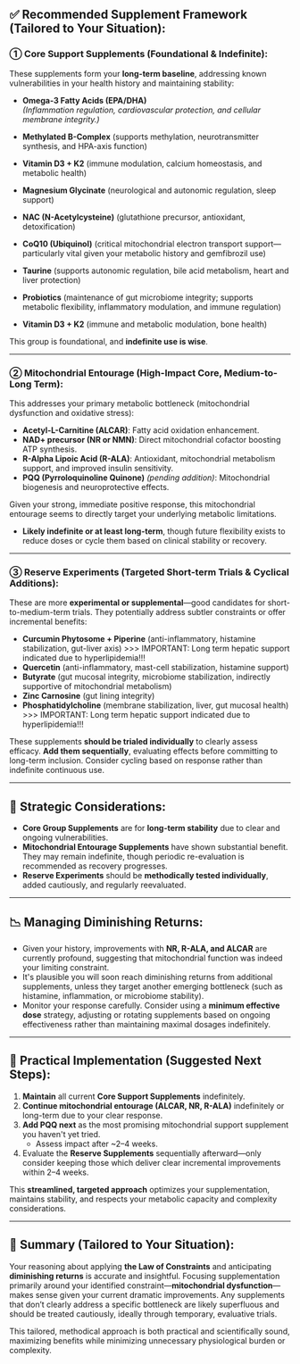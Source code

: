 ## ✅ **Recommended Supplement Framework (Tailored to Your Situation):**

### ① **Core Support Supplements (Foundational & Indefinite):**

These supplements form your **long-term baseline**, addressing known vulnerabilities in your health history and maintaining stability:

- **Omega-3 Fatty Acids (EPA/DHA)**  
  *(Inflammation regulation, cardiovascular protection, and cellular membrane integrity.)*

- **Methylated B-Complex** (supports methylation, neurotransmitter synthesis, and HPA-axis function)

- **Vitamin D3 + K2** (immune modulation, calcium homeostasis, and metabolic health)

- **Magnesium Glycinate** (neurological and autonomic regulation, sleep support)

- **NAC (N-Acetylcysteine)** (glutathione precursor, antioxidant, detoxification)

- **CoQ10 (Ubiquinol)** (critical mitochondrial electron transport support—particularly vital given your metabolic history and gemfibrozil use)

- **Taurine** (supports autonomic regulation, bile acid metabolism, heart and liver protection)

- **Probiotics** (maintenance of gut microbiome integrity; supports metabolic flexibility, inflammatory modulation, and immune regulation)

- **Vitamin D3 + K2** (immune and metabolic modulation, bone health)

This group is foundational, and **indefinite use is wise**.

---

### ② **Mitochondrial Entourage (High-Impact Core, Medium-to-Long Term):**

This addresses your primary metabolic bottleneck (mitochondrial dysfunction and oxidative stress):

- **Acetyl-L-Carnitine (ALCAR)**: Fatty acid oxidation enhancement.
- **NAD+ precursor (NR or NMN)**: Direct mitochondrial cofactor boosting ATP synthesis.
- **R-Alpha Lipoic Acid (R-ALA)**: Antioxidant, mitochondrial metabolism support, and improved insulin sensitivity.
- **PQQ (Pyrroloquinoline Quinone)** *(pending addition)*: Mitochondrial biogenesis and neuroprotective effects.

Given your strong, immediate positive response, this mitochondrial entourage seems to directly target your underlying metabolic limitations.

- **Likely indefinite or at least long-term**, though future flexibility exists to reduce doses or cycle them based on clinical stability or recovery.

---

### ③ **Reserve Experiments (Targeted Short-term Trials & Cyclical Additions):**
These are more **experimental or supplemental**—good candidates for short-to-medium-term trials. They potentially address subtler constraints or offer incremental benefits:

- **Curcumin Phytosome + Piperine** (anti-inflammatory, histamine stabilization, gut-liver axis) >>> IMPORTANT: Long term hepatic support indicated due to hyperlipidemia!!!
- **Quercetin** (anti-inflammatory, mast-cell stabilization, histamine support)
- **Butyrate** (gut mucosal integrity, microbiome stabilization, indirectly supportive of mitochondrial metabolism)
- **Zinc Carnosine** (gut lining integrity)
- **Phosphatidylcholine** (membrane stabilization, liver, gut mucosal health) >>> IMPORTANT: Long term hepatic support indicated due to hyperlipidemia!!!

These supplements **should be trialed individually** to clearly assess efficacy. **Add them sequentially**, evaluating effects before committing to long-term inclusion. Consider cycling based on response rather than indefinite continuous use.

---

## 🔄 **Strategic Considerations:**

- **Core Group Supplements** are for **long-term stability** due to clear and ongoing vulnerabilities.
- **Mitochondrial Entourage Supplements** have shown substantial benefit. They may remain indefinite, though periodic re-evaluation is recommended as recovery progresses.
- **Reserve Experiments** should be **methodically tested individually**, added cautiously, and regularly reevaluated.

---

## 📉 **Managing Diminishing Returns:**

- Given your history, improvements with **NR, R-ALA, and ALCAR** are currently profound, suggesting that mitochondrial function was indeed your limiting constraint.
- It's plausible you will soon reach diminishing returns from additional supplements, unless they target another emerging bottleneck (such as histamine, inflammation, or microbiome stability).
- Monitor your response carefully. Consider using a **minimum effective dose** strategy, adjusting or rotating supplements based on ongoing effectiveness rather than maintaining maximal dosages indefinitely.

---

## 📅 **Practical Implementation (Suggested Next Steps):**

1. **Maintain** all current **Core Support Supplements** indefinitely.
2. **Continue mitochondrial entourage (ALCAR, NR, R-ALA)** indefinitely or long-term due to your clear response.
3. **Add PQQ next** as the most promising mitochondrial support supplement you haven't yet tried.  
   - Assess impact after ~2–4 weeks.
4. Evaluate the **Reserve Supplements** sequentially afterward—only consider keeping those which deliver clear incremental improvements within 2–4 weeks.

This **streamlined, targeted approach** optimizes your supplementation, maintains stability, and respects your metabolic capacity and complexity considerations.

---

## 🚩 **Summary (Tailored to Your Situation):**

Your reasoning about applying **the Law of Constraints** and anticipating **diminishing returns** is accurate and insightful. Focusing supplementation primarily around your identified constraint—**mitochondrial dysfunction**—makes sense given your current dramatic improvements. Any supplements that don’t clearly address a specific bottleneck are likely superfluous and should be treated cautiously, ideally through temporary, evaluative trials.

This tailored, methodical approach is both practical and scientifically sound, maximizing benefits while minimizing unnecessary physiological burden or complexity.
